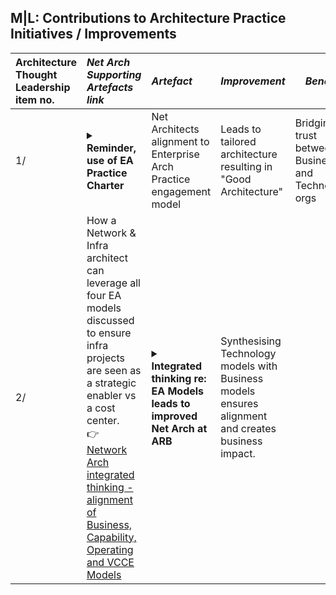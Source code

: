 
## M|L: Contributions to Architecture Practice Initiatives / Improvements

| Architecture Thought Leadership item no. | *Net Arch Supporting Artefacts link*  | *Artefact*                            | *Improvement*                |   *Benefit* |
|:----------------------------------|:----------|:------|----------------------------------------------------------------|-------|
| 1/ |<details><summary> <strong> Reminder, use of EA Practice Charter </strong></summary><br>![MJL-Endorsed-Idea-by-industry-EA](https://github.com/marclandy/enterprise-private/blob/main/ndis.gov.au/images/mjl-net%20arch%20contribution%20to%20arch%20practice%20governance.PNG)</details> | Net Architects alignment to Enterprise Arch Practice engagement model | Leads to tailored architecture resulting in "Good Architecture" | Bridging trust between Business and Technology orgs |
| 2/ |How a Network & Infra architect can leverage all four EA models discussed to ensure infra projects are seen as a strategic enabler vs a cost center.<br> 👉 [Network Arch integrated thinking - alignment of Business, Capability, Operating and VCCE Models](https://medium.com/@marclandy.me/network-infrastructure-contribution-to-architecture-practice-e18a3271ac20)| <details><summary> <strong> Integrated thinking re: EA Models leads to improved Net Arch at ARB </strong></summary><br>![MJL-Endorsed-Idea-by-industry-EA](https://github.com/marclandy/enterprise-private/blob/main/ndis.gov.au/images/mjl-net%20arch-what%20is%20a%20capability%20map%20and%20why%20does%20the%20business%20need%20it.PNG)</details> | Synthesising Technology models with Business models ensures alignment and creates business impact.| <tba> |

 
 
